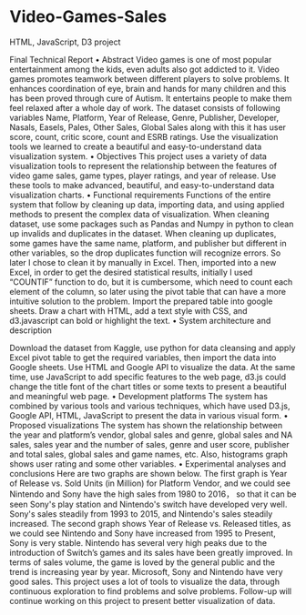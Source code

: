 # Video-Games-Sales
HTML, JavaScript, D3 project

Final Technical Report
•	Abstract
Video games is one of most popular entertainment among the kids, even adults also got addicted to it. Video games promotes teamwork between different players to solve problems. It enhances coordination of eye, brain and hands for many children and this has been proved through cure of Autism. It entertains people to make them feel relaxed after a whole day of work. The dataset consists of following variables Name, Platform, Year of Release, Genre, Publisher, Developer, Nasals, Easels, Pales, Other Sales, Global Sales along with this it has user score, count, critic score, count and ESRB ratings. Use the visualization tools we learned to create a beautiful and easy-to-understand data visualization system. 
•	Objectives
This project uses a variety of data visualization tools to represent the relationship between the features of video game sales, game types, player ratings, and year of release. Use these tools to make advanced, beautiful, and easy-to-understand data visualization charts.
•	Functional requirements
Functions of the entire system that follow by cleaning up data, importing data, and using applied methods to present the complex data of visualization. When cleaning dataset, use some packages such as Pandas and Numpy in python to clean up invalids and duplicates in the dataset. When cleaning up duplicates, some games have the same name, platform, and publisher but different in other variables, so the drop duplicates function will recognize errors. So later I chose to clean it by manually in Excel. Then, imported into a new Excel, in order to get the desired statistical results, initially I used “COUNTIF” function to do, but it is cumbersome, which need to count each element of the column, so later using the pivot table that can have a more intuitive solution to the problem. Import the prepared table into google sheets. Draw a chart with HTML, add a text style with CSS, and d3.javascript can bold or highlight the text.
•	System architecture and description
 
Download the dataset from Kaggle, use python for data cleansing and apply Excel pivot table to get the required variables, then import the data into Google sheets. Use HTML and Google API to visualize the data. At the same time, use JavaScript to add specific features to the web page, d3.js could change the title font of the chart titles or some texts to present a beautiful and meaningful web page.
•	Development platforms
The system has combined by various tools and various techniques, which have used D3.js, Google API, HTML, JavaScript to present the data in various visual form.
•	Proposed visualizations
The system has shown the relationship between the year and platform’s vendor, global sales and genre, global sales and NA sales, sales year and the number of sales, genre and user score, publisher and total sales, global sales and game names, etc. Also, histograms graph shows user rating and some other variables.
•	Experimental analyses and conclusions
Here are two graphs are shown below. The first graph is Year of Release vs. Sold Units (in Million) for Platform Vendor, and we could see Nintendo and Sony have the high sales from 1980 to 2016， so that it can be seen Sony's play station and Nintendo's switch have developed very well. Sony's sales steadily from 1993 to 2015, and Nintendo's sales steadily increased. The second graph shows Year of Release vs. Released titles, as we could see Nintendo and Sony have increased from 1995 to Present, Sony is very stable. Nintendo has several very high peaks due to the introduction of Switch’s games and its sales have been greatly improved.
In terms of sales volume, the game is loved by the general public and the trend is increasing year by year. Microsoft, Sony and Nintendo have very good sales. This project uses a lot of tools to visualize the data, through continuous exploration to find problems and solve problems. Follow-up will continue working on this project to present better visualization of data.



